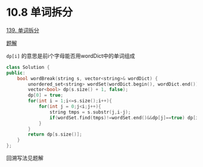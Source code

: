 # 10.8 单词拆分

[139. 单词拆分](https://leetcode.cn/problems/word-break/)

[题解](https://programmercarl.com/0139.%E5%8D%95%E8%AF%8D%E6%8B%86%E5%88%86.html#%E6%80%9D%E8%B7%AF)

`dp[i]` 的意思是前i个字母能否用wordDict中的单词组成

```cpp
class Solution {
public:
    bool wordBreak(string s, vector<string>& wordDict) {
        unordered_set<string> wordSet(wordDict.begin(), wordDict.end());
        vector<bool> dp(s.size() + 1, false);
        dp[0] = true;
        for(int i = 1;i<=s.size();i++){
            for(int j = 0;j<i;j++){
                string tmps = s.substr(j,i-j);
                if(wordSet.find(tmps)!=wordSet.end()&&dp[j]==true) dp[i]=true;
            }
        }
        return dp[s.size()];
    }
};
```

回溯写法见题解